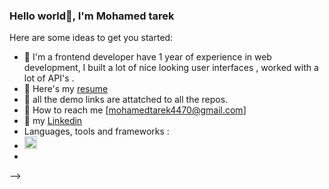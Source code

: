 ### Hello world👋, I'm Mohamed tarek

Here are some ideas to get you started:

- 🔭 I'm a frontend developer have 1 year of experience in web development,
I built a lot of nice looking user interfaces , worked with a lot of API's .
- 🌱 Here's my [resume](https://drive.google.com/drive/u/0/my-drive)
- 👯 all the demo links are attatched to all the repos.
- 🤔 How to reach me [mohamedtarek4470@gmail.com]
- 💬 my [Linkedin](https://www.linkedin.com/in/mohamed-tarek-09850723a)
- Languages, tools and frameworks :
- <img src=https://ar.m.wikipedia.org/wiki/%D9%85%D9%84%D9%81:HTML5_logo_and_wordmark.svg height=20 />
-
-->
